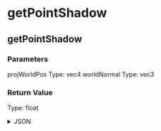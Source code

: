 # getPointShadow

## getPointShadow

### Parameters

projWorldPos
  Type: vec4
worldNormal
  Type: vec3

### Return Value

  Type: float

<details><summary>JSON</summary>

```
{
  "Type": "getPointShadow",
  "Name": "getPointShadow",
  "Category": 1,
  "InputPins": [
    {
      "Connection": null,
      "Id": "projWorldPos",
      "Type": "vec4"
    },
    {
      "Connection": null,
      "Id": "worldNormal",
      "Type": "vec3"
    }
  ],
  "OutputPins": [
    {
      "Id": "",
      "Type": "float"
    }
  ]
}
```

</details>

